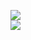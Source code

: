 [![](https://img.shields.io/badge/Made%20With-Github%20Spray-lightgrey.svg?style=for-the-badge&logo=github)](https://github.com/Annihil/github-spray#4475)  
[![](https://i.imgur.com/2DrTn0Z.gif)](https://github.com/Annihil/github-spray)